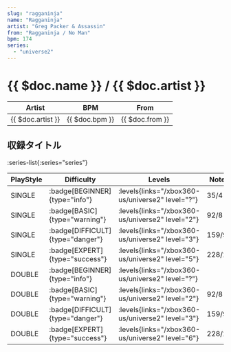 ```yaml
---
slug: "ragganinja"
name: "Ragganinja"
artist: "Greg Packer & Assassin"
from: "Ragganinja / No Man"
bpm: 174
series:
  - "universe2"
---
```


# {{ $doc.name }} / {{ $doc.artist }}

|Artist|BPM|From|
|------|---|----|
|{{ $doc.artist }}|{{ $doc.bpm }}|{{ $doc.from }}|

## 収録タイトル

:series-list{:series="series"}

|PlayStyle|Difficulty|Levels|Notes|Movie|
|---------|----------|------|-----|-----|
|SINGLE| :badge[BEGINNER]{type="info"}|<div class="field is-grouped is-grouped-multiline"> :levels{links="/xbox360-us/universe2" level="?"}</div>|35/4||
|SINGLE| :badge[BASIC]{type="warning"}|<div class="field is-grouped is-grouped-multiline"> :levels{links="/xbox360-us/universe2" level="2"}</div>|92/8||
|SINGLE| :badge[DIFFICULT]{type="danger"}|<div class="field is-grouped is-grouped-multiline"> :levels{links="/xbox360-us/universe2" level="3"}</div>|159/9||
|SINGLE| :badge[EXPERT]{type="success"}|<div class="field is-grouped is-grouped-multiline"> :levels{links="/xbox360-us/universe2" level="5"}</div>|228/11||
|DOUBLE| :badge[BEGINNER]{type="info"}|<div class="field is-grouped is-grouped-multiline"> :levels{links="/xbox360-us/universe2" level="?"}</div>|||
|DOUBLE| :badge[BASIC]{type="warning"}|<div class="field is-grouped is-grouped-multiline"> :levels{links="/xbox360-us/universe2" level="2"}</div>|92/8||
|DOUBLE| :badge[DIFFICULT]{type="danger"}|<div class="field is-grouped is-grouped-multiline"> :levels{links="/xbox360-us/universe2" level="3"}</div>|159/9||
|DOUBLE| :badge[EXPERT]{type="success"}|<div class="field is-grouped is-grouped-multiline"> :levels{links="/xbox360-us/universe2" level="6"}</div>|228/11||
